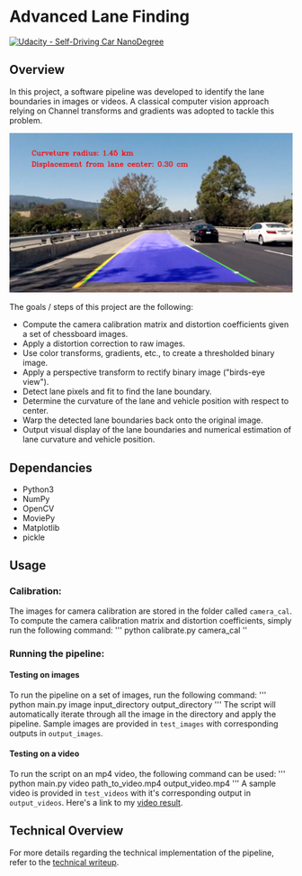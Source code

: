 # Advanced Lane Finding
[![Udacity - Self-Driving Car NanoDegree](https://s3.amazonaws.com/udacity-sdc/github/shield-carnd.svg)](http://www.udacity.com/drive)

## Overview

In this project, a software pipeline was developed to identify the lane boundaries in images or videos. A classical computer vision approach relying on Channel transforms and gradients was adopted to tackle this problem.

![sample output](output_images/test4.jpg)

The goals / steps of this project are the following:

* Compute the camera calibration matrix and distortion coefficients given a set of chessboard images.
* Apply a distortion correction to raw images.
* Use color transforms, gradients, etc., to create a thresholded binary image.
* Apply a perspective transform to rectify binary image ("birds-eye view").
* Detect lane pixels and fit to find the lane boundary.
* Determine the curvature of the lane and vehicle position with respect to center.
* Warp the detected lane boundaries back onto the original image.
* Output visual display of the lane boundaries and numerical estimation of lane curvature and vehicle position.

## Dependancies

- Python3
- NumPy
- OpenCV
- MoviePy
- Matplotlib
- pickle

## Usage

### Calibration:

The images for camera calibration are stored in the folder called `camera_cal`. To compute the camera calibration matrix and distortion coefficients, simply run the following command:
'''
python calibrate.py camera_cal
''

### Running the pipeline:

#### Testing on images
To run the pipeline on a set of images, run the following command:
'''
python main.py image input_directory output_directory
'''
The script will automatically iterate through all the image in the directory and apply the pipeline. Sample images are provided in 
`test_images` with corresponding outputs in `output_images`.

#### Testing on a video
To run the script on an mp4 video, the following command can be used:
'''
python main.py video path_to_video.mp4 output_video.mp4
'''
A sample video is provided in `test_videos` with it's corresponding output in `output_videos`. Here's a link to my [video result](output_videos/project_video.mp4).

## Technical Overview
For more details regarding the technical implementation of the pipeline, refer to the [technical writeup](writeup.md).

